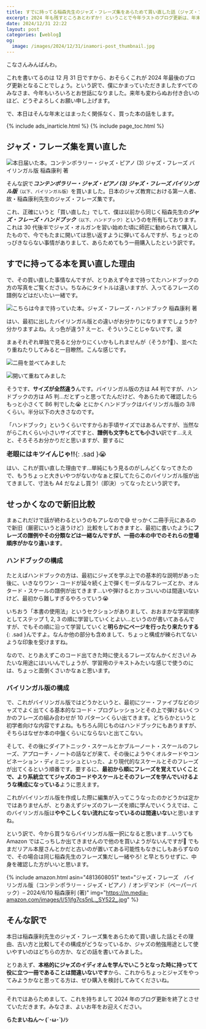 ```yaml
---
title: すでに持ってる稲森先生のジャズ・フレーズ集をあらためて買い直した話（ジャズ・フレーズ バイリンガル版の購入）
excerpt: 2024 年も残すところあとわずか! ということで今年ラストのブログ更新は、年末とはまったく関係ない音楽本の話です。涙 すでに持ってるのと内容がほぼ同じのジャズ・フレーズ集をあらためて買い直したその理由と、せっかくなので新旧の比較を行ってみました。
date: 2024/12/31 22:22
layout: post
categories: [weblog]
og:
  image: /images/2024/12/31/inamori-post_thumbnail.jpg
---
```


こなさんみんばんわ。

これを書いてるのは 12 月 31 日ですから、おそらくこれが 2024 年最後のブログ更新となることでしょう。という訳で、僕にかまっていただきましたすべてのみなさま、今年もいろいろとお世話になりました。来年も変わらぬお付き合いのほど、どうぞよろしくお願い申し上げます。

で、本日はそんな年末とはまったく関係なく、買った本の話をします。

{% include ads_inarticle.html %}
{% include page_toc.html %}


## ジャズ・フレーズ集を買い直した

![本日届いた本。コンテンポラリー・ジャズ・ピアノ (3) ジャズ・フレーズ バイリンガル版 稲森康利 著][p1]

そんな訳で<cite><b>コンテンポラリー・ジャズ・ピアノ (3) ジャズ・フレーズ バイリンガル版</b></cite><small>（以下、バイリンガル版）</small>を買いました。日本のジャズ教育における第一人者、故・稲森康利先生のジャズ・フレーズ集です。

これ、正確にいうと「買い直した」でして、僕は以前から同じく稲森先生の<cite><b>ジャズ・フレーズ・ハンドブック</b></cite><small>（以下、ハンドブック）</small>というのを所有しております。これは 30 代後半でジャズ・オルガンを習い始めた頃に師匠に勧められて購入したもので、今でもたまに開いては思い返すように弾いてるんですが、ちょっとのっぴきならない事情がありまして、あらためてもう一冊購入したという訳です。


## すでに持ってる本を買い直した理由

で、その買い直した事情なんですが、とりあえず今まで持ってたハンドブックの方の写真をご覧ください。ちなみにタイトルは違いますが、入ってるフレーズの譜例などはだいたい一緒です。

![こちらは今まで持っていた本。ジャズ・フレーズ・ハンドブック 稲森康利 著][p2]

はい、最初に出したバイリンガル版との違いがお分かりになりますでしょうか? 分かりますよね。えっ色が違う? えーと、そういうことじゃないです。涙

まぁそれぞれ単独で見ると分かりにくいかもしれませんが（そうか?🤣）、並べたり重ねたりしてみると一目瞭然。こんな感じです。

![二冊を並べてみました][p3]

![開いて重ねてみました][p4]

そうです、**サイズが全然違う**んです。バイリンガル版の方は A4 判ですが、ハンドブックの方は A5 判…だとずっと思ってたんだけど、今あらためて確認したらもっと小さくて B6 判でした😭 とにかくハンドブックはバイリンガル版の 3/8 くらい。半分以下の大きさなのです。

「ハンドブック」というくらいですからお手頃サイズではあるんですが、当然ながらこれくらい小さいサイズですと、**譜例も文字もとても小さい**訳です…ええと、そろそろお分かりだと思いますが、要するに

<big>**老眼にはキツイんじゃ!!**{: .sad }😭</big>

はい、これが買い直した理由です…単純にもう見るのがしんどくなってきたので、もうちょっと大きいやつがないかなぁと探してたらこのバイリンガル版が出てきまして、寸法も A4 だなよし買う!（即決）ってなったという訳です。


## せっかくなので新旧比較

まぁこれだけで話が終わるというのもアレなので😅 せっかく二冊手元にあるので新旧（厳密にいうと違うけど）比較をしておきますと、最初に書いたように**フレーズの譜例やその分類などは一緒なんですが、一冊の本の中でのそれらの登場順序がかなり違います**。

### ハンドブックの構成

たとえばハンドブックの方は、最初にジャズを学ぶ上での基本的な説明があった後に、いきなりワン・コードが延々続く上で弾くモーダルなフレーズとか、オルタード・スケールの譜例が出てきます…いや弾けるとカッコいいのは間違いないけど、最初から難しすぎるやろっていう😭

いちおう「本書の使用法」というセクションがありまして、おおまかな学習順序としてステップ 1, 2, 3 の順に学習していくとよい…というのが書いてあるんですが、でもその順に沿って学習していくと**明らかにページを行ったり来たりする**{: .sad }んですよ。なんか他の部分も含めまして、ちょっと構成が練られてないような印象を受けますね。

なので、とりあえずこのコード出てきた時に使えるフレーズなんかください! みたいな用途にはいいんでしょうが、学習用のテキストみたいな感じで使うのには、ちょっと面倒くさいかなぁと思います。

### バイリンガル版の構成

で、これがバイリンガル版ではどうかというと、最初にツー・ファイブなどのジャズでよく出てくる基本的なコード・プログレッションとその上で弾けるいくつかのフレーズの組み合わせが 10 パターンくらい出てきます。どちらかというと初学者向けな内容ですよね。もちろん同じものはハンドブックにもありますが、そちらはなぜか本の中盤くらいにならないと出てこない。

そして、その後にダイアトニック・スケールとかブルーノート・スケールのフレーズ、アプローチ・ノートの話などが来て、その後にようやくオルタードやコンビネーション・ディミニッシュといった、より現代的なスケールとそのフレーズが出てくるという順番です。要するに、**最初から順にフレーズを覚えていくことで、より系統立ててジャズのコードやスケールとそのフレーズを学んでいけるような構成になっている**ように思えます。

これがバイリンガル版を作成した際に編集が入ってこうなったのかどうかは定かではありませんが、とりあえずジャズのフレーズを順に学んでいくうえでは、このバイリンガル版は**ややこしくない流れになっているのは間違いない**と思いますね。

という訳で、今から買うならバイリンガル版一択になると思います…いうても Amazon ではこっちしか出てきませんので他のを買いようがないんですが🤣 でもまだリアル本屋さんとかだと古いのが置いてある可能性もなきにしもあらずなので、その場合は同じ稲森先生のフレーズ集だし一緒やろ! と早とちりせずに、中身を確認した方がいいと思います。

{% include amazon.html asin="4813608051" text="ジャズ・フレーズ　バイリンガル版（コンテンポラリー・ジャズ・ピアノ）/ オンデマンド（ペーパーバック）– 2024/6/10 稲森康利 (著)" img="https://m.media-amazon.com/images/I/51jfg7cs5nL._SY522_.jpg" %}


## そんな訳で

本日は稲森康利先生のジャズ・フレーズ集をあらためて買い直した話とその理由、古い方と比較してその構成がどうなっているか、ジャズの勉強用途として使いやすいのはどちらの方か、などの話を書いてみました。

とりあえず、**本格的にジャズのイディオムを学んでいこうとなった時に持ってて役に立つ一冊であることは間違いないです**から、これからちょっとジャズをやってみようかなと思ってる方は、ぜひ購入を検討してみてくださいね。

- - -

それではあらためまして、これを持ちまして 2024 年のブログ更新を終了とさせていただきます。みなさま、よいお年をお迎えください。

<b>らたまいねん〜 (´･ω･`)ﾉｼ</b>


[p1]: /images/2024/12/31/inamori-p1.jpg
[p2]: /images/2024/12/31/inamori-p2.jpg
[p3]: /images/2024/12/31/inamori-p3.jpg
[p4]: /images/2024/12/31/inamori-p4.jpg
